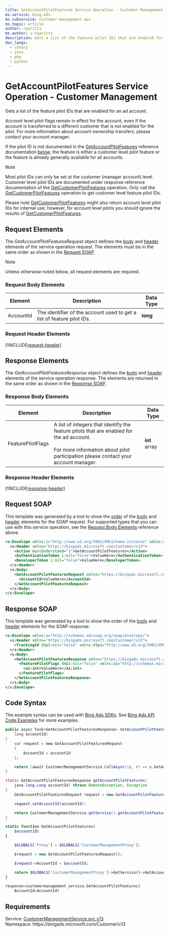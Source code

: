 ```yaml
---
title: GetAccountPilotFeatures Service Operation - Customer Management
ms.service: bing-ads
ms.subservice: customer-management-api
ms.topic: article
author: rgaritta
ms.author: v-rgaritta
description: Gets a list of the feature pilot IDs that are enabled for an ad account.
dev_langs: 
  - csharp
  - java
  - php
  - python
---
```

# GetAccountPilotFeatures Service Operation - Customer Management
Gets a list of the feature pilot IDs that are enabled for an ad account. 

Account level pilot flags remain in effect for the account, even if the account is transferred to a different customer that is not enabled for the pilot. For more information about account ownership transfers, please contact your account manager. 

If the pilot ID is not documented in the [GetAccountPilotFeatures](../customer-management-service/getaccountpilotfeatures.md) reference documentation [below](#featurepilotflags), the feature is either a customer level pilot feature or the feature is already generally available for all accounts. 

> [!NOTE]
> Most pilot IDs can only be set at the customer (manager account) level. Customer level pilot IDs are documented under response reference documentation of the [GetCustomerPilotFeatures](getcustomerpilotfeatures.md#featurepilotflags) operation. Only call the [GetCustomerPilotFeatures](getcustomerpilotfeatures.md) operation to get customer level feature pilot IDs. 
> 
> Please note [GetCustomerPilotFeatures](../customer-management-service/getcustomerpilotfeatures.md) might also return account level pilot IDs for internal use; however, for account level pilots you should ignore the results of [GetCustomerPilotFeatures](../customer-management-service/getcustomerpilotfeatures.md).  

## <a name="request"></a>Request Elements
The *GetAccountPilotFeaturesRequest* object defines the [body](#request-body) and [header](#request-header) elements of the service operation request. The elements must be in the same order as shown in the [Request SOAP](#request-soap). 

> [!NOTE]
> Unless otherwise noted below, all request elements are required.

### <a name="request-body"></a>Request Body Elements

|Element|Description|Data Type|
|-----------|---------------|-------------|
|<a name="accountid"></a>AccountId|The identifier of the account used to get a list of feature pilot IDs.|**long**|

### <a name="request-header"></a>Request Header Elements
[!INCLUDE[request-header](./includes/request-header.md)]

## <a name="response"></a>Response Elements
The *GetAccountPilotFeaturesResponse* object defines the [body](#response-body) and [header](#response-header) elements of the service operation response. The elements are returned in the same order as shown in the [Response SOAP](#response-soap).

### <a name="response-body"></a>Response Body Elements

|Element|Description|Data Type|
|-----------|---------------|-------------|
|<a name="featurepilotflags"></a>FeaturePilotFlags|A list of integers that identify the feature pilots that are enabled for the ad account.<br/><br/>For more information about pilot participation please contact your account manager.|**int** array|

### <a name="response-header"></a>Response Header Elements
[!INCLUDE[response-header](./includes/response-header.md)]

## <a name="request-soap"></a>Request SOAP
This template was generated by a tool to show the [order](../guides/services-protocol.md#element-order) of the [body](#request-body) and [header](#request-header) elements for the SOAP request. For supported types that you can use with this service operation, see the [Request Body Elements](#request-body) reference above.

```xml
<s:Envelope xmlns:i="http://www.w3.org/2001/XMLSchema-instance" xmlns:s="http://schemas.xmlsoap.org/soap/envelope/">
  <s:Header xmlns="https://bingads.microsoft.com/Customer/v13">
    <Action mustUnderstand="1">GetAccountPilotFeatures</Action>
    <AuthenticationToken i:nil="false">ValueHere</AuthenticationToken>
    <DeveloperToken i:nil="false">ValueHere</DeveloperToken>
  </s:Header>
  <s:Body>
    <GetAccountPilotFeaturesRequest xmlns="https://bingads.microsoft.com/Customer/v13">
      <AccountId>ValueHere</AccountId>
    </GetAccountPilotFeaturesRequest>
  </s:Body>
</s:Envelope>
```

## <a name="response-soap"></a>Response SOAP
This template was generated by a tool to show the order of the [body](#response-body) and [header](#response-header) elements for the SOAP response.

```xml
<s:Envelope xmlns:s="http://schemas.xmlsoap.org/soap/envelope/">
  <s:Header xmlns="https://bingads.microsoft.com/Customer/v13">
    <TrackingId d3p1:nil="false" xmlns:d3p1="http://www.w3.org/2001/XMLSchema-instance">ValueHere</TrackingId>
  </s:Header>
  <s:Body>
    <GetAccountPilotFeaturesResponse xmlns="https://bingads.microsoft.com/Customer/v13">
      <FeaturePilotFlags d4p1:nil="false" xmlns:a1="http://schemas.microsoft.com/2003/10/Serialization/Arrays" xmlns:d4p1="http://www.w3.org/2001/XMLSchema-instance">
        <a1:int>ValueHere</a1:int>
      </FeaturePilotFlags>
    </GetAccountPilotFeaturesResponse>
  </s:Body>
</s:Envelope>
```

## <a name="example"></a>Code Syntax
The example syntax can be used with [Bing Ads SDKs](../guides/client-libraries.md). See [Bing Ads API Code Examples](../guides/code-examples.md) for more examples.
```csharp
public async Task<GetAccountPilotFeaturesResponse> GetAccountPilotFeaturesAsync(
	long accountId)
{
	var request = new GetAccountPilotFeaturesRequest
	{
		AccountId = accountId
	};

	return (await CustomerManagementService.CallAsync((s, r) => s.GetAccountPilotFeaturesAsync(r), request));
}
```
```java
static GetAccountPilotFeaturesResponse getAccountPilotFeatures(
	java.lang.Long accountId) throws RemoteException, Exception
{
	GetAccountPilotFeaturesRequest request = new GetAccountPilotFeaturesRequest();

	request.setAccountId(accountId);

	return CustomerManagementService.getService().getAccountPilotFeatures(request);
}
```
```php
static function GetAccountPilotFeatures(
	$accountId)
{

	$GLOBALS['Proxy'] = $GLOBALS['CustomerManagementProxy'];

	$request = new GetAccountPilotFeaturesRequest();

	$request->AccountId = $accountId;

	return $GLOBALS['CustomerManagementProxy']->GetService()->GetAccountPilotFeatures($request);
}
```
```python
response=customermanagement_service.GetAccountPilotFeatures(
	AccountId=AccountId)
```

## Requirements
Service: [CustomerManagementService.svc v13](https://clientcenter.api.bingads.microsoft.com/Api/CustomerManagement/v13/CustomerManagementService.svc)  
Namespace: https\://bingads.microsoft.com/Customer/v13  

